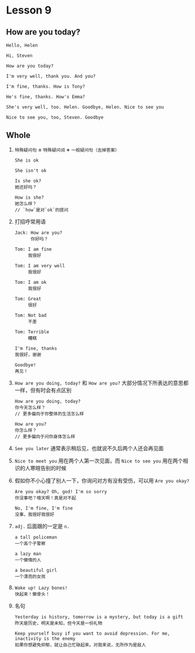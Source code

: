 # Lesson 9

## How are you today?

```
Hello, Helen

Hi, Steven

How are you today?

I'm very well, thank you. And you?

I'm fine, thanks. How is Tony?

He's fine, thanks. How's Emma?

She's very well, too. Helen. Goodbye, Helen. Nice to see you

Nice to see you, too, Steven. Goodbye
```

## Whole

1. `特殊疑问句` **=** `特殊疑问词` **+** `一般疑问句（去掉答案）`

   ```
   She is ok

   She isn't ok

   Is she ok?
   她还好吗？

   How is she?
   她怎么样？
   // `how`是对`ok`的提问
   ```

2. 打招呼常用语

   ```
   Jack: How are you?
         你好吗？

   Tom: I am fine
        我很好

   Tom: I am very well
        我很好

   Tom: I am ok
        我很好

   Tom: Great
        很好

   Tom: Not bad
        不差

   Tom: Terrible
        糟糕
   ```

   ```
   I'm fine, thanks
   我很好，谢谢

   Goodbye!
   再见！
   ```

3. `How are you doing, today?` 和 `How are you?` 大部分情况下所表达的意思都一样，但有时会有点区别

   ```
   How are you doing, today?
   你今天怎么样？
   // 更多偏向于你整体的生活怎么样

   How are you?
   你怎么样？
   // 更多偏向于问你身体怎么样
   ```

4. `See you later` 通常表示稍后见，也就说不久后两个人还会再见面

5. `Nice to meet you` 用在两个人第一次见面，而 `Nice to see you` 用在两个相识的人寒暄告别的时候

6. 假如你不小心撞了别人一下，你询问对方有没有受伤，可以用 `Are you okay?`

   ```
   Are you okay? Oh, god! I'm so sorry
   你没事吧？哦天啊！真是对不起

   No, I'm fine, I'm fine
   没事，我很好我很好
   ```

7. `adj.` 后面跟的一定是 `n.`

   ```
   a tall policeman
   一个高个子警察

   a lazy man
   一个懒惰的人

   a beautiful girl
   一个漂亮的女孩
   ```

8. ```
   Wake up! Lazy bones!
   快起来！懒骨头！
   ```

9. 名句

   ```
   Yesterday is history, tomorrow is a mystery, but today is a gift
   昨天是历史，明天是未知，但今天是一份礼物

   Keep yourself busy if you want to avoid depression. For me, inactivity is the enemy
   如果你想避免抑郁，就让自己忙碌起来。对我来说，无所作为是敌人
   ```
